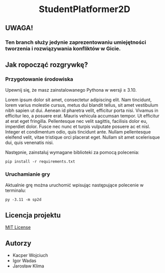 <h1 align="center">StudentPlatformer2D</h1>

## UWAGA!
### Ten branch służy jedynie zaprezentowaniu umiejętności tworzenia i rozwiązywania konfliktów w Gicie.

## Jak ropocząć rozgrywkę?

### Przygotowanie środowiska

Upewnij się, że masz zainstalowanego Pythona w wersji ≥ 3.10.

Lorem ipsum dolor sit amet, consectetur adipiscing elit. Nam tincidunt, lorem varius molestie cursus, metus dui blandit tellus, sit amet vestibulum nibh sapien ut dui. Aenean id pharetra velit, efficitur porta nisi. Vivamus in efficitur leo, a posuere erat. Mauris vehicula accumsan tempor. Ut efficitur at erat eget fringilla. Pellentesque nec velit sagittis, facilisis dolor eu, imperdiet dolor. Fusce nec nunc et turpis vulputate posuere ac et nisl. Integer et condimentum odio, quis tincidunt ante. Nullam pellentesque eleifend velit, vitae tristique orci placerat eget. Nullam sit amet scelerisque dui, quis venenatis nisi.

Następnie, zainstaluj wymagane biblioteki za pomocą polecenia:
```shell
pip install -r requirements.txt
```

### Uruchamianie gry

Aktualnie grę można uruchomić wpisując następujące polecenie w terminalu:
```shell
py -3.11 -m sp2d
```

## Licencja projektu

[MIT License](/LICENSE)

## Autorzy
- Kacper Wojciuch
- Igor Wadas
- Jarosław Klima

